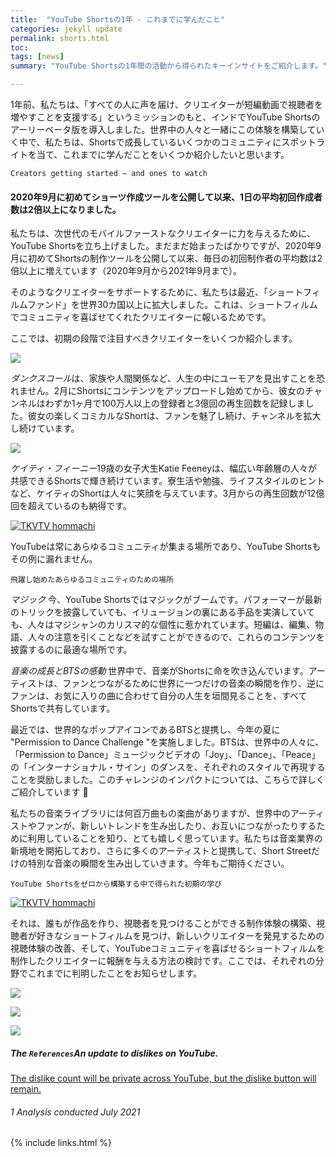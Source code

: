 ```yaml
---
title:  "YouTube Shortsの1年 - これまでに学んだこと"
categories: jekyll update
permalink: shorts.html
toc: 
tags: [news]
summary: "YouTube Shortsの1年間の活動から得られたキーインサイトをご紹介します。"

---
```


1年前、私たちは、「すべての人に声を届け、クリエイターが短編動画で視聴者を増やすことを支援する」というミッションのもと、インドでYouTube Shortsのアーリーベータ版を導入しました。世界中の人々と一緒にこの体験を構築していく中で、私たちは、Shortsで成長しているいくつかのコミュニティにスポットライトを当て、これまでに学んだことをいくつか紹介したいと思います。




```
Creators getting started — and ones to watch
```

#### 2020年9月に初めてショーツ作成ツールを公開して以来、1日の平均初回作成者数は2倍以上になりました。

私たちは、次世代のモバイルファーストなクリエイターに力を与えるために、YouTube Shortsを立ち上げました。まだまだ始まったばかりですが、2020年9月に初めてShortsの制作ツールを公開して以来、毎日の初回制作者の平均数は2倍以上に増えています（2020年9月から2021年9月まで）。

そのようなクリエイターをサポートするために、私たちは最近、「ショートフィルムファンド」を世界30カ国以上に拡大しました。これは、ショートフィルムでコミュニティを喜ばせてくれたクリエイターに報いるためです。

ここでは、初期の段階で注目すべきクリエイターをいくつか紹介します。

![](https://storage.googleapis.com/gweb-uniblog-publish-prod/images/BINK_YouTube_Shorts_Creators_V4ai_DankScol.max-1000x1000.jpg)

*ダンクスコール*は、家族や人間関係など、人生の中にユーモアを見出すことを恐れません。2月にShortsにコンテンツをアップロードし始めてから、彼女のチャンネルはわずか1ヶ月で100万人以上の登録者と3億回の再生回数を記録しました。彼女の楽しくコミカルなShortは、ファンを魅了し続け、チャンネルを拡大し続けています。


![](https://storage.googleapis.com/gweb-uniblog-publish-prod/images/BINK_YouTube_Shorts_Creators_V4ai_Katie.max-1000x1000.jpg)

*ケイティ・フィーニー*19歳の女子大生Katie Feeneyは、幅広い年齢層の人々が共感できるShortsで輝き続けています。寮生活や勉強、ライフスタイルのヒントなど、ケイティのShortは人々に笑顔を与えています。3月からの再生回数が12億回を超えているのも納得です。



[![TKVTV hommachi](http://img.youtube.com/vi/mjQbTcqJnII/0.jpg)](https://www.youtube.com/watch?v=mjQbTcqJnII "TKVTV hommachi")

YouTubeは常にあらゆるコミュニティが集まる場所であり、YouTube Shortsもその例に漏れません。
```
飛躍し始めたあらゆるコミュニティのための場所
```
*マジック*
今、YouTube Shortsではマジックがブームです。パフォーマーが最新のトリックを披露していても、イリュージョンの裏にある手品を実演していても、人々はマジシャンのカリスマ的な個性に惹かれています。短編は、編集、物語、人々の注意を引くことなどを試すことができるので、これらのコンテンツを披露するのに最適な場所です。


*音楽の成長とBTSの感動*
世界中で、音楽がShortsに命を吹き込んでいます。アーティストは、ファンとつながるために世界に一つだけの音楽の瞬間を作り、逆にファンは、お気に入りの曲に合わせて自分の人生を垣間見ることを、すべてShortsで共有しています。

最近では、世界的なポップアイコンであるBTSと提携し、今年の夏に "Permission to Dance Challenge "を実施しました。BTSは、世界中の人々に、「Permission to Dance」ミュージックビデオの「Joy」、「Dance」、「Peace」の「インターナショナル・サイン」のダンスを、それぞれのスタイルで再現することを奨励しました。このチャレンジのインパクトについては、こちらで詳しくご紹介しています 💜

私たちの音楽ライブラリには何百万曲もの楽曲がありますが、世界中のアーティストやファンが、新しいトレンドを生み出したり、お互いにつながったりするために利用していることを知り、とても嬉しく思っています。私たちは音楽業界の新境地を開拓しており、さらに多くのアーティストと提携して、Short Streetだけの特別な音楽の瞬間を生み出していきます。今年もご期待ください。


```
YouTube Shortsをゼロから構築する中で得られた初期の学び
```


[![TKVTV hommachi](http://img.youtube.com/vi/hcOpwhosM/0.jpg)](https://www.youtube.com/watch?v=hcOpwhosM "TKVTV hommachi")

それは、誰もが作品を作り、視聴者を見つけることができる制作体験の構築、視聴者が好きなショートフィルムを見つけ、新しいクリエイターを発見するための視聴体験の改善、そして、YouTubeコミュニティを喜ばせるショートフィルムを制作したクリエイターに報酬を与える方法の検討です。ここでは、それぞれの分野でこれまでに判明したことをお知らせします。



![](https://storage.googleapis.com/gweb-uniblog-publish-prod/images/BINK_YouTube_ShortsInfographics_V5_Monetiz.max-1000x1000.jpg)

![](https://storage.googleapis.com/gweb-uniblog-publish-prod/images/BINK_YouTube_ShortsInfographics_V5_Viewer.max-1000x1000.jpg)

![](https://storage.googleapis.com/gweb-uniblog-publish-prod/images/BINK_YouTube_ShortsInfographics_V5_Creator.max-1000x1000.jpg)

##### The `References`*An update to dislikes on YouTube*.
[The dislike count will be private across YouTube, but the dislike button will remain.](https://blog.youtube/news-and-events/update-to-youtube/)
###### 1 Analysis conducted July 2021





{% include links.html %}
